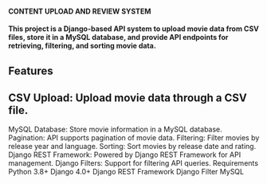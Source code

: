 #### CONTENT UPLOAD AND REVIEW SYSTEM

**This project is a Django-based API system to upload movie data from CSV files, store it in a MySQL database, and provide API endpoints for retrieving, filtering, and sorting movie data.**

## Features

## CSV Upload: **Upload movie data through a CSV file.**
MySQL Database: Store movie information in a MySQL database.
Pagination: API supports pagination of movie data.
Filtering: Filter movies by release year and language.
Sorting: Sort movies by release date and rating.
Django REST Framework: Powered by Django REST Framework for API management.
Django Filters: Support for filtering API queries.
Requirements
Python 3.8+
Django 4.0+
Django REST Framework
Django Filter
MySQL
